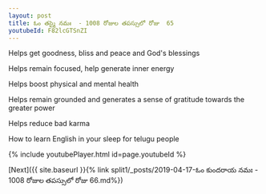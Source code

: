 ```yaml
---
layout: post
title: ఓం తస్మై నమః  - 1008 రోజుల తపస్సులో రోజు  65
youtubeId: F82lcGTSnZI
---
```

 
 
Helps get goodness, bliss and peace and God's blessings
 
Helps remain focused, help generate inner energy 
 
Helps boost physical and mental health 
 
Helps remain grounded and generates a sense of gratitude towards the greater power 
 
Helps reduce bad karma
 
How to learn English in your sleep for telugu people
 
 
 
 


{% include youtubePlayer.html id=page.youtubeId %}
 
[Next]({{ site.baseurl }}{% link split1/_posts/2019-04-17-ఓం కుందరాయ నమః  - 1008 రోజుల తపస్సులో రోజు  66.md%})
 
